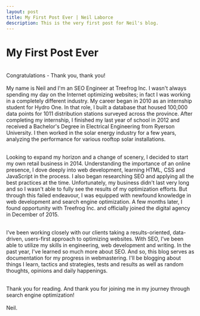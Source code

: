 ```yaml
---
layout: post
title: My First Post Ever | Neil Laborce
description: This is the very first post for Neil's blog.
---
```

  <h1>My First Post Ever</h1>
  <br>Congratulations - Thank you, thank you!
  <br>
  <br>My name is Neil and I'm an SEO Engineer at Treefrog Inc. I wasn't always spending my day on the Internet optimizing websites; in fact I was working in a completely different industry. My career began in 2010 as an internship student for Hydro One. In that role, I built a database that housed 100,000 data points for 1011 distribution stations surveyed across the province. After completing my internship, I finished my last year of school in 2012 and received a Bachelor's Degree in Electrical Engineering from Ryerson University. I then worked in the solar energy industry for a few years, analyzing the performance for various rooftop solar installations. 
  
  <br>Looking to expand my horizon and a change of scenery, I decided to start my own retail business in 2014. Understanding the importance of an online presence, I dove deeply into web development, learning HTML, CSS and JavaScript in the process. I also began researching SEO and applying all the best practices at the time. Unfortunately, my business didn't last very long and so I wasn't able to fully see the results of my optimization efforts. But through this failed endeavour, I was equipped with newfound knowledge in web development and search engine optimization. A few months later, I found opportunity with Treefrog Inc. and officially joined the digital agency in December of 2015.

  <br> I’ve been working closely with our clients taking a results-oriented, data-driven, users-first approach to optimizing websites. With SEO, I’ve been able to utilize my skills in engineering, web development and writing. In the past year, I've learned so much more about SEO. And so, this blog serves as documentation for my progress in webmastering. I'll be blogging about things I learn, tactics and strategies, tests and results as well as random thoughts, opinions and daily happenings.

  <br>Thank you for reading. And thank you for joining me in my journey through search engine optimization!
  <br>
  <br>Neil.

